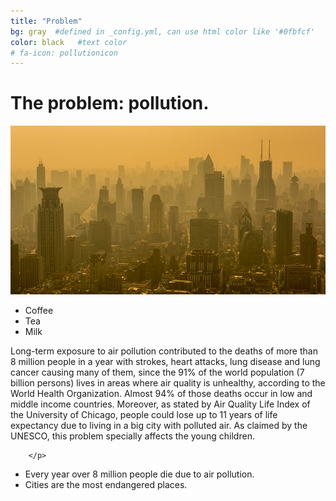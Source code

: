 ```yaml
---
title: "Problem"
bg: gray  #defined in _config.yml, can use html color like '#0fbfcf'
color: black   #text color
# fa-icon: pollutionicon
---
```



# **The problem: pollution.**

<!---

<style>
.alignleft{
    width: 500px;
    height: 250px;
    text-align: right;
    border-radius: 70%;
}
</style>

<center>
    <img src="img/pollutionCity_cropped.jpg" alt="pollution" class="alignleft"/>
</center>

--->

<div class="post-container">                
    <div class="post-thumb"><img src=" img/pollutionCity.jpg" alt="pollution"/></div>
    <div class="post-content">
        <p>
        <ul>
          <li>Coffee</li>
          <li>Tea</li>
          <li>Milk</li>
        </ul>
         Long-term exposure to air pollution contributed to the deaths of more than 8 million people in a year with strokes, heart attacks, lung disease and lung cancer causing many of them, since the 91% of the world population (7 billion persons) lives in areas where air quality is unhealthy, according to the World Health Organization. Almost 94% of those deaths occur in low and middle income countries. Moreover, as stated by Air Quality Life Index of the University of Chicago, people could lose up to 11 years of life expectancy due to living in a big city with polluted air. As claimed by the UNESCO, this problem specially affects the young children.

        </p>
   </div>
</div>

* Every year over 8 million people die due to air pollution.
* Cities are the most endangered places.
